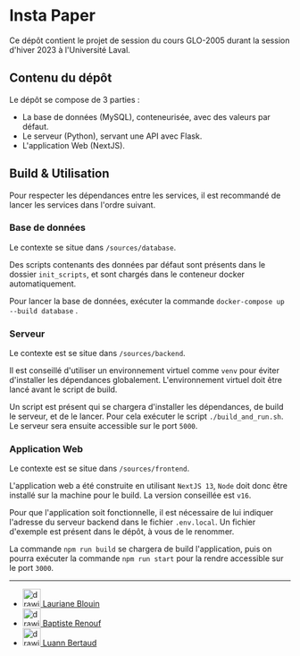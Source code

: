 # Insta Paper

Ce dépôt contient le projet de session du cours GLO-2005 durant la session d'hiver 2023 à l'Université Laval. 

## Contenu du dépôt

Le dépôt se compose de 3 parties :

 - La base de données (MySQL), conteneurisée, avec des valeurs par défaut.
 - Le serveur (Python), servant une API avec Flask.
 - L'application Web (NextJS).
 
## Build & Utilisation
 
Pour respecter les dépendances entre les services, il est recommandé de lancer les services dans l'ordre suivant.

### Base de données

Le contexte se situe dans `/sources/database`.

Des scripts contenants des données par défaut sont présents dans le dossier  `init_scripts`, et sont chargés dans le conteneur docker automatiquement.

Pour lancer la base de données, exécuter la commande `docker-compose up --build database` .

### Serveur

Le contexte est se situe dans `/sources/backend`.

Il est conseillé d'utiliser un environnement virtuel comme `venv` pour éviter d'installer les dépendances globalement. L'environnement virtuel doit être lancé avant le script de build.

Un script est présent qui se chargera d'installer les dépendances, de build le serveur, et de le lancer. Pour cela exécuter le script `./build_and_run.sh`. Le serveur sera ensuite accessible sur le port `5000`.

### Application Web

Le contexte est se situe dans `/sources/frontend`.

L'application web a été construite en utilisant `NextJS 13`, `Node` doit donc être installé sur la machine pour le build. La version conseillée est `v16`.

Pour que l'application soit fonctionnelle, il est nécessaire de lui indiquer l'adresse du serveur backend dans le fichier `.env.local`. Un fichier d'exemple est présent dans le dépôt, à vous de le renommer.

La commande `npm run build` se chargera de build l'application, puis on pourra exécuter la commande `npm run start` pour la rendre accessible sur le port `3000`.

---

* [<img src="https://avatars.githubusercontent.com/u/74084836?v=4" alt="drawing" width="32" height="32"/> Lauriane Blouin](https://github.com/lolo77929)
* [<img src="https://avatars.githubusercontent.com/u/61425306?v=4" alt="drawing" width="32" height="32"/> Baptiste Renouf](https://github.com/Tsaef)
* [<img src="https://avatars.githubusercontent.com/u/60100363?v=4" alt="drawing" width="32" height="32"/> Luann Bertaud](https://github.com/luannbertaud)